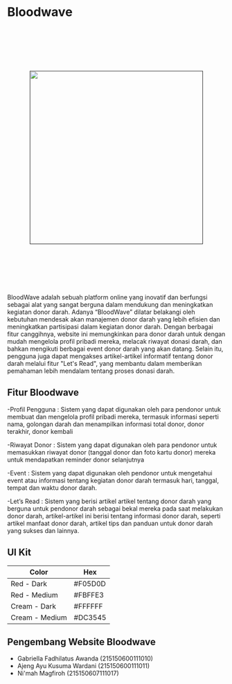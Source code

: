 # Bloodwave
<p align="center" style="padding-top: 100px; padding-bottom: 100px;">
  <a href="" target="_blank">
    <img src="" width="400" alt="">
  </a>
</p>

BloodWave adalah sebuah platform online yang inovatif dan berfungsi sebagai alat yang sangat berguna dalam mendukung dan meningkatkan kegiatan donor darah. Adanya “BloodWave” dilatar belakangi oleh kebutuhan mendesak akan manajemen donor darah yang lebih efisien dan meningkatkan partisipasi dalam kegiatan donor darah. Dengan berbagai fitur canggihnya, website ini memungkinkan para donor darah untuk dengan mudah mengelola profil pribadi mereka, melacak riwayat donasi darah, dan bahkan mengikuti berbagai event donor darah yang akan datang. Selain itu, pengguna juga dapat mengakses artikel-artikel informatif tentang donor darah melalui fitur "Let's Read", yang membantu dalam memberikan pemahaman lebih mendalam tentang proses donasi darah. 

## Fitur Bloodwave
-Profil Pengguna : Sistem yang dapat digunakan oleh para pendonor untuk membuat dan mengelola profil pribadi mereka, termasuk informasi seperti nama, golongan darah dan menampilkan informasi total donor, donor terakhir, donor kembali

-Riwayat Donor : Sistem yang dapat digunakan oleh para pendonor untuk memasukkan riwayat donor (tanggal donor dan foto kartu donor) mereka untuk mendapatkan reminder donor selanjutnya

-Event : Sistem yang dapat digunakan oleh pendonor untuk mengetahui event atau informasi tentang kegiatan donor darah termasuk hari, tanggal, tempat dan waktu donor darah.

-Let’s Read : Sistem yang berisi artikel artikel tentang donor darah yang berguna untuk pendonor darah sebagai bekal mereka pada saat melakukan donor darah, artikel-artikel ini berisi tentang informasi donor darah, seperti artikel manfaat donor darah, artikel tips dan panduan untuk donor darah yang sukses dan lainnya.


## UI Kit
| Color         | Hex     |
| ---           | ---     |
| Red - Dark    | #F05D0D |
| Red - Medium  | #FBFFE3 |
| Cream - Dark  | #FFFFFF |
| Cream - Medium| #DC3545 |


## Pengembang Website Bloodwave
  - Gabriella Fadhilatus Awanda    (215150600111010)
  - Ajeng Ayu Kusuma Wardani       (215150600111011)
  - Ni'mah Magfiroh                (215150607111017)
